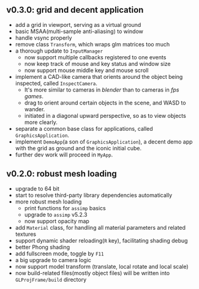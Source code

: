 ## v0.3.0: grid and decent application

+ add a grid in viewport, serving as a virtual ground
+ basic MSAA(multi-sample anti-aliasing) to window
+ handle vsync properly
+ remove class `Transform`, which wraps glm matrices too much
+ a thorough update to `InputManager`
  + now support multiple callbacks registered to one events
  + now keep track of mouse and key status and window size
  + now support mouse middle key and mouse scroll
+ implement a CAD-like camera that orients around the object being inspected, called `InspectCamera`. 
  + It's more similar to cameras in *blender* than to cameras in *fps games*. 
  + drag to orient around certain objects in the scene, and WASD to wander.
  + initiated in a diagonal upward perspective, so as to view objects more clearly.
+ separate a common base class for applications, called `GraphicsApplication`. 
+ implement `DemoApp`(a son of `GraphicsApplication`), a decent demo app with the grid as ground and the iconic initial cube.
+ further dev work will proceed in `MyApp`.





## v0.2.0: robust mesh loading

+ upgrade to 64 bit
+ start to resolve third-party library dependencies automatically
+ more robust mesh loading
  + print functions for `assimp` basics
  + upgrade to `assimp` v5.2.3
  + now support opacity map
+ add `Material` class, for handling all material parameters and related textures
+ support dynamic shader reloading(`R` key), facilitating shading debug
+ better Phong shading
+ add fullscreen mode, toggle by `F11`
+ a big upgrade to camera logic
+ now support model transform (translate, local rotate and local scale)
+ now build-related files(mostly object files) will be written into `GLProjFrame/build` directory